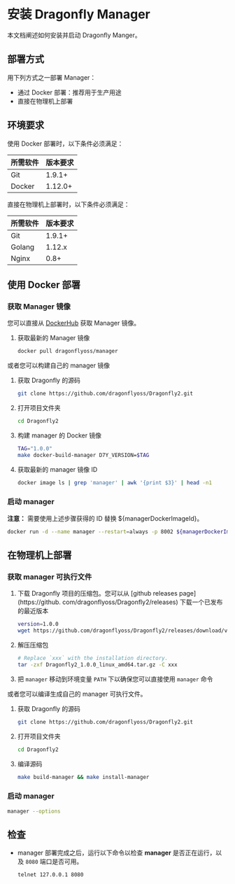 # 安装 Dragonfly Manager

本文档阐述如何安装并启动 Dragonfly Manger。

## 部署方式

用下列方式之一部署 Manager：

- 通过 Docker 部署：推荐用于生产用途
- 直接在物理机上部署

## 环境要求

使用 Docker 部署时，以下条件必须满足：

所需软件 | 版本要求
---|---
Git|1.9.1+
Docker|1.12.0+

直接在物理机上部署时，以下条件必须满足：

所需软件 | 版本要求
---|---
Git|1.9.1+
Golang|1.12.x
Nginx|0.8+

## 使用 Docker 部署

### 获取 Manager 镜像

您可以直接从 [DockerHub](https://hub.docker.com/) 获取 Manager 镜像。

1. 获取最新的 Manager 镜像

    ```sh
    docker pull dragonflyoss/manager
    ```

或者您可以构建自己的 manager 镜像

1. 获取 Dragonfly 的源码

    ```sh
    git clone https://github.com/dragonflyoss/Dragonfly2.git
    ```

2. 打开项目文件夹

    ```sh
    cd Dragonfly2
    ```

3. 构建 manager 的 Docker 镜像

    ```sh
    TAG="1.0.0"
    make docker-build-manager D7Y_VERSION=$TAG
    ```

4. 获取最新的 manager 镜像 ID

    ```sh
    docker image ls | grep 'manager' | awk '{print $3}' | head -n1
    ```

### 启动 manager

**注意：** 需要使用上述步骤获得的 ID 替换 ${managerDockerImageId}。

```sh
docker run -d --name manager --restart=always -p 8002 ${managerDockerImageId}
```

## 在物理机上部署

### 获取 manager 可执行文件

1. 下载 Dragonfly 项目的压缩包。您可以从 [github releases page](https://github.
   com/dragonflyoss/Dragonfly2/releases) 下载一个已发布的最近版本

    ```sh
    version=1.0.0
    wget https://github.com/dragonflyoss/Dragonfly2/releases/download/v$version/Dragonfly2_$version_linux_amd64.tar.gz
    ```

2. 解压压缩包

    ```bash
    # Replace `xxx` with the installation directory.
    tar -zxf Dragonfly2_1.0.0_linux_amd64.tar.gz -C xxx
    ```

3. 把 `manager` 移动到环境变量 `PATH` 下以确保您可以直接使用 `manager` 命令

或者您可以编译生成自己的 manager 可执行文件。

1. 获取 Dragonfly 的源码

    ```sh
    git clone https://github.com/dragonflyoss/Dragonfly2.git
    ```

2. 打开项目文件夹

    ```sh
    cd Dragonfly2
    ```

3. 编译源码

    ```sh
    make build-manager && make install-manager
    ```

### 启动 manager

```sh
manager --options
```

## 检查

- manager 部署完成之后，运行以下命令以检查 **manager** 是否正在运行，以及 `8080` 端口是否可用。

    ```sh
    telnet 127.0.0.1 8080
    ```
